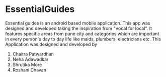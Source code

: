 # EssentialGuides
Essential guides is an android based mobile application. This app was designed and developed taking the inspiration from "Vocal for local". It features specific areas from pune city and categories which are important in every person's day to day life like maids, plumbers, electricians etc.
This Application was designed and developed by 
1. Chaitra Patwardhan
2. Neha Adawadkar 
3. Shrutika More
4. Roshani Chavan

